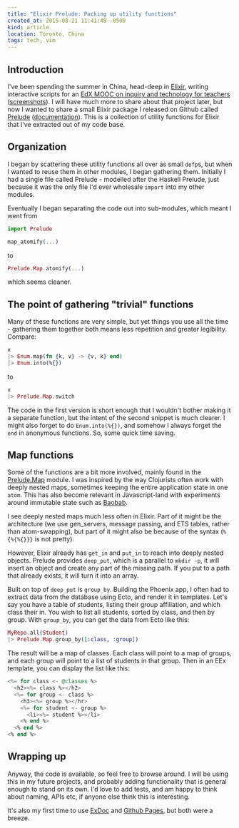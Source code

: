 ```yaml
---
title: "Elixir Prelude: Packing up utility functions"
created_at: 2015-08-21 11:41:48 -0500
kind: article
location: Toronto, China
tags: tech, vim
---
```



## Introduction
I've been spending the summer in China, head-deep in [Elixir](http://elixir-lang.org/), writing interactive scripts for an [EdX MOOC on inquiry and technology for teachers](https://www.edx.org/course/teaching-technology-inquiry-open-course-university-torontox-inq101x) ([screenshots](https://imgur.com/a/rAXVz)). I will have much more to share about that project later, but now I wanted to share a small Elixir package I released on Github called [Prelude](https://github.com/houshuang/elixir-prelude) ([documentation](https://houshuang.github.io/prelude)). This is a collection of utility functions for Elixir that I've extracted out of my code base.

## Organization
I began by scattering these utility functions all over as small `defp`s, but when I wanted to reuse them in other modules, I began gathering them. Initially I had a single file called Prelude - modelled after the Haskell Prelude, just because it was the only file I'd ever wholesale `import` into my other modules.

Eventually I began separating the code out into sub-modules, which meant I went from

```elixir
import Prelude

map_atomify(...)
```

to

```elixir
Prelude.Map.atomify(...)
```

which seems cleaner.

## The point of gathering "trivial" functions
Many of these functions are very simple, but yet things you use all the time - gathering them together both means less repetition and greater legibility. Compare:

```elixir
x
|> Enum.map(fn {k, v} -> {v, k} end)
|> Enum.into(%{})
```

to

```elixir
x
|> Prelude.Map.switch
```

The code in the first version is short enough that I wouldn't bother making it a separate function, but the intent of the second snippet is much clearer. I might also forget to do `Enum.into(%{})`, and somehow I always forget the `end` in anonymous functions. So, some quick time saving.

## Map functions
Some of the functions are a bit more involved, mainly found in the [Prelude.Map](http://houshuang.github.io/prelude/Prelude.Map.html) module. I was inspired by the way Clojurists often work with deeply nested maps, sometimes keeping the entire application state in one `atom`. This has also become relevant in Javascript-land with experiments around immutable state such as [Baobab](https://github.com/Yomguithereal/baobab).

I see deeply nested maps much less often in Elixir. Part of it might be the architecture (we use gen_servers, message passing, and ETS tables, rather than atom-swapping), but part of it might also be because of the syntax (`%{%{%{}}}` is not pretty).

However, Elixir already has `get_in` and `put_in` to reach into deeply nested objects. Prelude provides `deep_put`, which is a parallel to `mkdir -p`, it will insert an object and create any part of the missing path. If you put to a path that already exists, it will turn it into an array.

Built on top of `deep_put` is `group_by`. Building the Phoenix app, I often had to extract data from the database using Ecto, and render it in templates. Let's say you have a table of students, listing their group affiliation, and which class their in. You wish to list all students, sorted by class, and then by group. With `group_by`, you can get the data from Ecto like this:

```elixir
MyRepo.all(Student)
|> Prelude.Map.group_by([:class, :group])
```

The result will be a map of classes. Each class will point to a map of groups, and each group will point to a list of students in that group. Then in an EEx template, you can display the list like this:

```elixir
<%= for class <- @classes %>
  <h2><%= class %></h2>
  <%= for group <- class %>
    <h3><%= group %></hr>
    <%= for student <- group %>
      <li><%= student %></li>
    <% end %>
  <% end %>
<% end %>
```

## Wrapping up
Anyway, the code is available, so feel free to browse around. I will be using this in my future projects, and probably adding functionality that is general enough to stand on its own. I'd love to add tests, and am happy to think about naming, APIs etc, if anyone else think this is interesting.

It's also my first time to use [ExDoc](https://github.com/elixir-lang/ex_doc) and [Github Pages](https://pages.github.com/), but both were a breeze.
